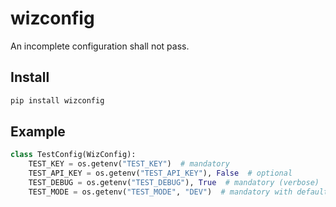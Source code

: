 # wizconfig
An incomplete configuration shall not pass.

## Install

```zsh
pip install wizconfig
```

## Example

```python
class TestConfig(WizConfig):
    TEST_KEY = os.getenv("TEST_KEY")  # mandatory
    TEST_API_KEY = os.getenv("TEST_API_KEY"), False  # optional
    TEST_DEBUG = os.getenv("TEST_DEBUG"), True  # mandatory (verbose)
    TEST_MODE = os.getenv("TEST_MODE", "DEV")  # mandatory with default value
```


